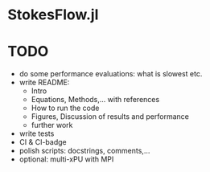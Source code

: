 # StokesFlow.jl

# TODO
* do some performance evaluations: what is slowest etc.
* write README:
    * Intro
    * Equations, Methods,... with references
    * How to run the code
    * Figures, Discussion of results and performance
    * further work
* write tests
* CI & CI-badge
* polish scripts: docstrings, comments,...
* optional: multi-xPU with MPI
